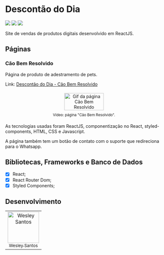 # Descontão do Dia

<div style="display: inline-block">
  <img src="https://img.shields.io/github/license/wesleysantossts/descontaododia?color=brightgreen" />
  <img src="https://img.shields.io/github/last-commit/wesleysantossts/descontaododia.svg" />
  <img src="https://img.shields.io/github/repo-size/wesleysantossts/descontaododia?color=brightgreen" />
</div><br/>

Site de vendas de produtos digitais desenvolvido em ReactJS.

## Páginas

### Cão Bem Resolvido

Página de produto de adestramento de pets. 

Link: [Descontão do Dia - Cão Bem Resolvido](https://descontaododia.store/caobemresolvido?utm_source=Github)

<div align="center" style="display: flex; flex-direction: column; align-items: center; justify-content: center; margin: 20px 0;">
  <img src="./src/assets/img/CaoBemResolvido.gif" width="50%" height="auto" alt="Gif da página Cão Bem Resolvido" style="border-radius: 8px"/>
  <sub style="margin-top: 8px">Vídeo: página "Cão Bem Resolvido".</sub>
</div>


As tecnologias usadas foram ReactJS, componentização no React, styled-components, HTML, CSS e Javascript.

A página também tem um botão de contato com o suporte que redireciona para o Whatsapp.

## Bibliotecas, Frameworks e Banco de Dados

- [x] React;
- [x] React Router Dom;
- [x] Styled Components;

## Desenvolvimento

<table>
  <tr>
    <td border="1px solid #ddd" align="center">
      <a href="https://github.com/wesleysantossts">
        <img src="https://avatars.githubusercontent.com/u/56703526?v=4" width="100px" alt="Wesley Santos"/>
        <br/>
        <sub>Wesley Santos</sub>
      </a>
    </td>
  </tr>
</table>